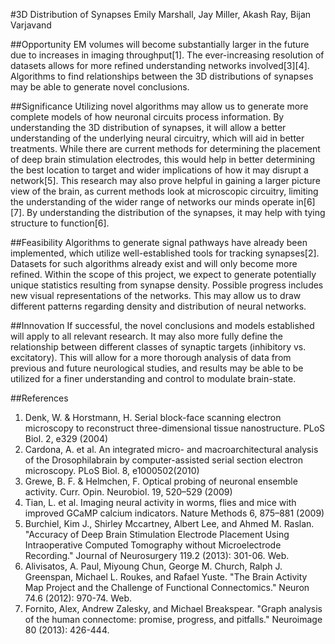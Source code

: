#3D Distribution of Synapses
Emily Marshall, Jay Miller, Akash Ray, Bijan Varjavand


##Opportunity
EM volumes will become substantially larger in the future due to increases in imaging throughput[1]. 
The ever-increasing resolution of datasets  allows for more refined understanding networks involved[3][4]. 
Algorithms to find relationships between the 3D distributions of synapses may be able to generate novel conclusions.

##Significance
Utilizing novel algorithms may allow us to generate more complete models of how neuronal circuits process information. 
By understanding the 3D distribution of synapses, it will allow a better understanding of the underlying neural circuitry, which will aid in better treatments. 
While there are current methods for determining the placement of deep brain stimulation electrodes, this would help in better determining the best location to target and wider implications of how it may disrupt a network[5]. 
This research may also prove helpful in gaining a larger picture view of the brain, as current methods look at microscopic circuitry, limiting the understanding of the wider range of networks our minds operate in[6][7]. 
By understanding the distribution of the synapses, it may help with tying structure to function[6]. 

##Feasibility
Algorithms to generate signal pathways have already been implemented, which utilize well-established tools for tracking synapses[2]. 
Datasets for such algorithms already exist and will only become more refined. 
Within the scope of this project, we expect to generate potentially unique statistics resulting from synapse density. 
Possible progress includes new visual representations of the networks. 
This may allow us to draw different patterns regarding density and distribution of neural networks. 

##Innovation
If successful, the novel conclusions and models established will apply to all relevant research. 
It may also more fully define the relationship between different classes of synaptic targets (inhibitory vs. excitatory). 
This will allow for a more thorough analysis of data from previous and future neurological studies, 
and results may be able to be utilized for a finer understanding and control to modulate brain-state.


##References
1. Denk, W. & Horstmann, H. Serial block-face scanning electron microscopy to reconstruct three-dimensional tissue nanostructure. PLoS Biol. 2, e329 (2004)
2. Cardona, A. et al. An integrated micro- and macroarchitectural analysis of the Drosophilabrain by computer-assisted serial section electron microscopy. PLoS Biol. 8, e1000502(2010)
3. Grewe, B. F. & Helmchen, F. Optical probing of neuronal ensemble activity. Curr. Opin. Neurobiol. 19, 520–529 (2009)
4. Tian, L. et al. Imaging neural activity in worms, flies and mice with improved GCaMP calcium indicators. Nature Methods 6, 875–881 (2009)
5. Burchiel, Kim J., Shirley Mccartney, Albert Lee, and Ahmed M. Raslan. "Accuracy of Deep Brain Stimulation Electrode Placement Using Intraoperative Computed Tomography without Microelectrode Recording." Journal of Neurosurgery 119.2 (2013): 301-06. Web.
6. Alivisatos, A. Paul, Miyoung Chun, George M. Church, Ralph J. Greenspan, Michael L. Roukes, and Rafael Yuste. "The Brain Activity Map Project and the Challenge of Functional Connectomics." Neuron 74.6 (2012): 970-74. Web.
7. Fornito, Alex, Andrew Zalesky, and Michael Breakspear. "Graph analysis of the human connectome: promise, progress, and pitfalls." Neuroimage 80 (2013): 426-444.

